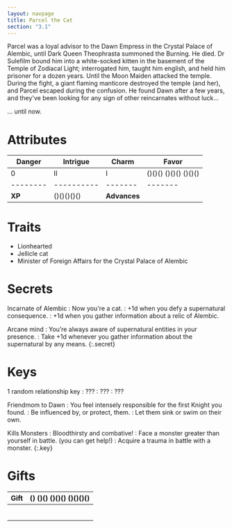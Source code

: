 ```yaml
---
layout: navpage
title: Parcel the Cat
section: "3.1"
---
```


Parcel was a loyal advisor to the Dawn Empress in the Crystal Palace of Alembic, until Dark Queen Theophrasta summoned the Burning.
He died.
Dr Sulefilm bound him into a white-socked kitten in the basement of the Temple of Zodiacal Light; interrogated him, taught him english, and held him prisoner for a dozen years.
Until the Moon Maiden attacked the temple.
During the fight, a giant flaming manticore destroyed the temple (and her), and Parcel escaped during the confusion.
He found Dawn after a few years, and they've been looking for any sign of other reincarnates without luck...

... until now.

# Attributes

| Danger | Intrigue | Charm | Favor |
|--------|----------|-------|-------|
| 0      | II       | I     | ()()() ()()() ()()() |
|--------|----------|-------|-------|
| **XP** | ()()()()() | **Advances** |       |

# Traits

* Lionhearted
* Jellicle cat
* Minister of Foreign Affairs for the Crystal Palace of Alembic

# Secrets

Incarnate of Alembic
: Now you're a cat.
  : +1d when you defy a supernatural consequence.
  : +1d when you gather information about a relic of Alembic.
  
Arcane mind
: You’re always aware of supernatural entities in your presence.
  : Take +1d whenever you gather information about the supernatural by any means.
{:.secret}



# Keys

1 random relationship key
: ???
    : ???
    : ???

Friendmom to Dawn
: You feel intensely responsible for the first Knight you found.
  : Be influenced by, or protect, them.
  : Let them sink or swim on their own.

Kills Monsters
: Bloodthirsty and combative!
  : Face a monster greater than yourself in battle. (you can get help!)
  : Acquire a trauma in battle with a monster.
{:.key}

# Gifts

| Gift | () ()() ()()() ()()()() |
|------|-------------------------|
|      |                         |
|      |                         |
|      |                         |
|      |                         |
|      |                         |
|      |                         |

